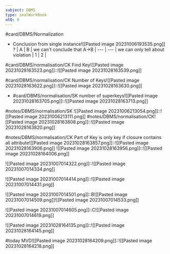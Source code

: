 ```yaml
---
subject: DBMS
type: zealWorkBook
atQ: 0
---
```

#card/DBMS/Normalization


- Conclusion from single instance![[Pasted image 20231006193535.png]]
?
  | A   | B   | we can't conclude that A->B
  | --- | --- | we can only tell about violation
  | 1  | 2   | <!--SR:!2023-12-30,48,308-->


#card/DBMS/normalisation/CK  Find Key![[Pasted image 20231028163523.png]]::![[Pasted image 20231028163539.png]]

#card/DBMS/normalisation/CK  Number of Keys![[Pasted image 20231028163622.png]]::![[Pasted image 20231028163630.png]]

- #card/DBMS/normalisation/SK  number of superkeys![[Pasted image 20231028163705.png]]::![[Pasted image 20231028163713.png]] <!--SR:!2023-11-14,13,288-->


#notes/DBMS/normalisation/SK ![[Pasted image 20231006213054.png]]::![[Pasted image 20231006213111.png]] 
#notes/DBMS/normalisation/CK![[Pasted image 20231028163808.png]]::![[Pasted image 20231028163820.png]]

#notes/DBMS/normalisation/CK  Part of Key is only key if closure contains all attribute![[Pasted image 20231028163857.png]]::![[Pasted image 20231028163906.png]] 
![[Pasted image 20231028163956.png]]::![[Pasted image 20231028164006.png]] <!--SR:!2023-11-14,13,288-->

![[Pasted image 20231007014322.png]]::![[Pasted image 20231007014334.png]] <!--SR:!2023-11-13,12,270-->

![[Pasted image 20231007014414.png]]::![[Pasted image 20231007014431.png]] <!--SR:!2023-11-19,17,294-->

![[Pasted image 20231007014501.png]]::B![[Pasted image 20231007014509.png]]![[Pasted image 20231007014533.png]] <!--SR:!2023-11-16,14,294-->

![[Pasted image 20231007014605.png]]::C![[Pasted image 20231007014619.png]] <!--SR:!2023-11-13,11,274-->

![[Pasted image 20231028164135.png]]::![[Pasted image 20231028164145.png]] <!--SR:!2023-11-25,18,288-->

#today MVD![[Pasted image 20231028164209.png]]::![[Pasted image 20231028164218.png]] <!--SR:!2023-10-31,2,248-->


